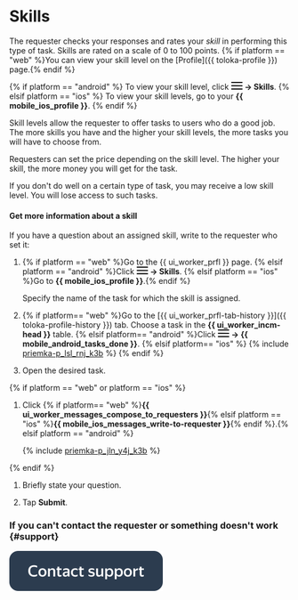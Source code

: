 # Skills

The requester checks your responses and rates your _skill_ in performing this type of task. Skills are rated on a scale of 0 to 100 points. {% if platform == "web" %}You can view your skill level on the [Profile]({{ toloka-profile }}) page.{% endif %}

{% if platform == "android" %}
To view your skill level, click **![](assets/menu.png) → Skills**.
{% elsif platform == "ios" %}
To view your skill levels, go to your **{{ mobile_ios_profile }}**.
{% endif %}

Skill levels allow the requester to offer tasks to users who do a good job. The more skills you have and the higher your skill levels, the more tasks you will have to choose from.

Requesters can set the price depending on the skill level. The higher your skill, the more money you will get for the task.

If you don't do well on a certain type of task, you may receive a low skill level. You will lose access to such tasks.

#### Get more information about a skill

If you have a question about an assigned skill, write to the requester who set it:

1. {% if platform == "web" %}Go to the {{ ui_worker_prfl }} page.
   {% elsif platform == "android" %}Click **![](assets/menu.png) → Skills**.
   {% elsif platform == "ios" %}Go to **{{ mobile_ios_profile }}**.{% endif %}

   Specify the name of the task for which the skill is assigned.

1. {% if platform== "web" %}Go to the [{{ ui_worker_prfl-tab-history }}]({{ toloka-profile-history }}) tab. Choose a task in the **{{ ui_worker_incm-head }}** table.
   {% elsif platform== "android" %}Click **![](assets/menu.png) → {{ mobile_android_tasks_done }}**.
   {% elsif platform== "ios" %}
   {% include [priemka-p_lsl_rnj_k3b](_includes/priemka/id-priemka/p_lsl_rnj_k3b.md) %}
   {% endif %}

1. Open the desired task.

{% if platform == "web" or platform == "ios" %}
1. Click {% if platform== "web" %}**{{ ui_worker_messages_compose_to_requesters }}**{% elsif platform == "ios" %}**{{ mobile_ios_messages_write-to-requester }}**{% endif %}.{% elsif platform == "android" %}

   {% include [priemka-p_jln_y4j_k3b](_includes/priemka/id-priemka/p_jln_y4j_k3b.md) %}

{% endif %}
1. Briefly state your question.

1. Tap **Submit**.

### If you can't contact the requester or something doesn't work {#support}

[![](assets/buttons/contact-support.svg)](troubleshooting/troubleshooting.md#not_working_properly)

